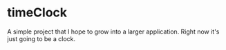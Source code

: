 # timeClock
A simple project that I hope to grow into a larger application. Right now it's just going to be a clock.
